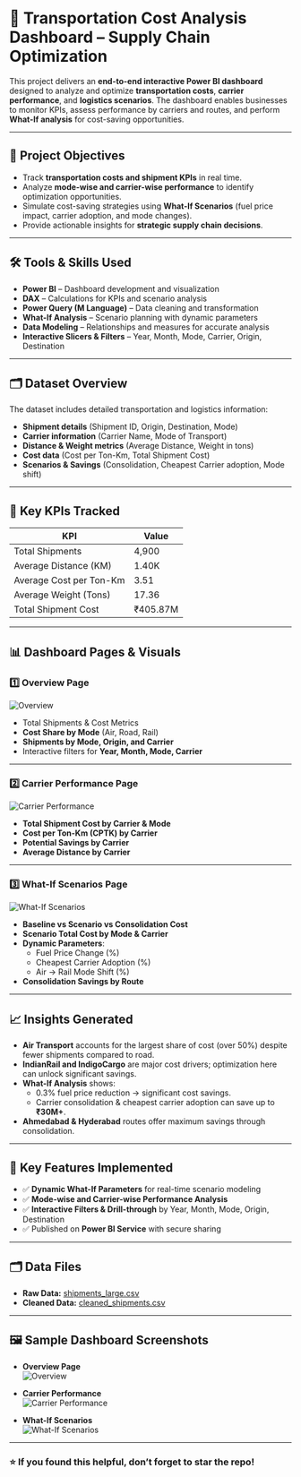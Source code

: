 # 🚛 Transportation Cost Analysis Dashboard – Supply Chain Optimization

This project delivers an **end-to-end interactive Power BI dashboard** designed to analyze and optimize **transportation costs**, **carrier performance**, and **logistics scenarios**. The dashboard enables businesses to monitor KPIs, assess performance by carriers and routes, and perform **What-If analysis** for cost-saving opportunities.

---

## 🎯 Project Objectives

- Track **transportation costs and shipment KPIs** in real time.
- Analyze **mode-wise and carrier-wise performance** to identify optimization opportunities.
- Simulate cost-saving strategies using **What-If Scenarios** (fuel price impact, carrier adoption, and mode changes).
- Provide actionable insights for **strategic supply chain decisions**.

---

## 🛠 Tools & Skills Used

- **Power BI** – Dashboard development and visualization
- **DAX** – Calculations for KPIs and scenario analysis
- **Power Query (M Language)** – Data cleaning and transformation
- **What-If Analysis** – Scenario planning with dynamic parameters
- **Data Modeling** – Relationships and measures for accurate analysis
- **Interactive Slicers & Filters** – Year, Month, Mode, Carrier, Origin, Destination

---

## 🗂 Dataset Overview

The dataset includes detailed transportation and logistics information:

- **Shipment details** (Shipment ID, Origin, Destination, Mode)
- **Carrier information** (Carrier Name, Mode of Transport)
- **Distance & Weight metrics** (Average Distance, Weight in tons)
- **Cost data** (Cost per Ton-Km, Total Shipment Cost)
- **Scenarios & Savings** (Consolidation, Cheapest Carrier adoption, Mode shift)

---

## 📌 Key KPIs Tracked

| KPI                            | Value       |
|--------------------------------|------------|
| Total Shipments               | 4,900      |
| Average Distance (KM)         | 1.40K      |
| Average Cost per Ton-Km       | 3.51       |
| Average Weight (Tons)         | 17.36      |
| Total Shipment Cost           | ₹405.87M   |

---

## 📊 Dashboard Pages & Visuals

### **1️⃣ Overview Page**  
![Overview](images/overview.png)

- Total Shipments & Cost Metrics
- **Cost Share by Mode** (Air, Road, Rail)
- **Shipments by Mode, Origin, and Carrier**
- Interactive filters for **Year, Month, Mode, Carrier**

---

### **2️⃣ Carrier Performance Page**  
![Carrier Performance](images/carrier_performance.png)

- **Total Shipment Cost by Carrier & Mode**
- **Cost per Ton-Km (CPTK) by Carrier**
- **Potential Savings by Carrier**
- **Average Distance by Carrier**

---

### **3️⃣ What-If Scenarios Page**  
![What-If Scenarios](images/what_if_scenarios.png)

- **Baseline vs Scenario vs Consolidation Cost**
- **Scenario Total Cost by Mode & Carrier**
- **Dynamic Parameters**:
    - Fuel Price Change (%)
    - Cheapest Carrier Adoption (%)
    - Air → Rail Mode Shift (%)
- **Consolidation Savings by Route**

---

## 📈 Insights Generated

- **Air Transport** accounts for the largest share of cost (over 50%) despite fewer shipments compared to road.
- **IndianRail and IndigoCargo** are major cost drivers; optimization here can unlock significant savings.
- **What-If Analysis** shows:
    - 0.3% fuel price reduction → significant cost savings.
    - Carrier consolidation & cheapest carrier adoption can save up to **₹30M+**.
- **Ahmedabad & Hyderabad** routes offer maximum savings through consolidation.

---

## 🚀 Key Features Implemented

- ✅ **Dynamic What-If Parameters** for real-time scenario modeling  
- ✅ **Mode-wise and Carrier-wise Performance Analysis**  
- ✅ **Interactive Filters & Drill-through** by Year, Month, Mode, Origin, Destination  
- ✅ Published on **Power BI Service** with secure sharing  

---

## 🗂 Data Files

- **Raw Data:** [shipments_large.csv](data/shipments_large.csv)  
- **Cleaned Data:** [cleaned_shipments.csv](data/cleaned_shipments.csv)  

---


## 🖼 Sample Dashboard Screenshots

- **Overview Page**  
![Overview](images/overview.png)

- **Carrier Performance**  
![Carrier Performance](images/carrier_performance.png)

- **What-If Scenarios**  
![What-If Scenarios](images/what_if_scenarios.png)

---



### ⭐ If you found this helpful, don’t forget to **star the repo**!


